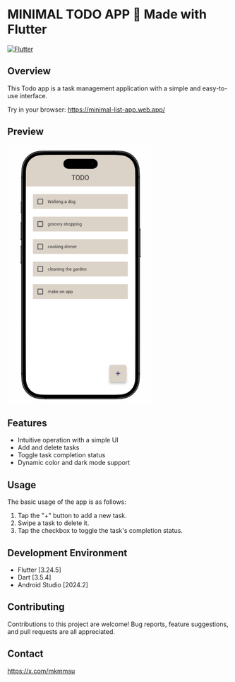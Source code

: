 # MINIMAL TODO APP 🌟 Made with Flutter
 [![Flutter](https://img.shields.io/badge/Flutter-02569B?style=for-the-badge&logo=flutter&logoColor=white)](https://flutter.dev/) 

## Overview
This Todo app is a task management application with a simple and easy-to-use interface.

Try in your browser: https://minimal-list-app.web.app/

## Preview
![minimal_todo_app.png](images%2Fminimal_todo_app.png)

## Features
* Intuitive operation with a simple UI
* Add and delete tasks
* Toggle task completion status
* Dynamic color and dark mode support

## Usage
The basic usage of the app is as follows:
1. Tap the "+" button to add a new task.
2. Swipe a task to delete it.
3. Tap the checkbox to toggle the task's completion status.

## Development Environment
* Flutter [3.24.5]
* Dart [3.5.4]
* Android Studio [2024.2]

## Contributing
Contributions to this project are welcome! Bug reports, feature suggestions, and pull requests are all appreciated.

## Contact
https://x.com/mkmmsu
